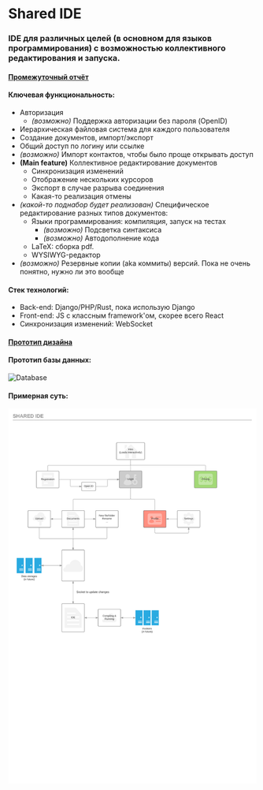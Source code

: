 # Shared IDE

### IDE для различных целей (в основном для языков программирования) с возможностью коллективного редактирования и запуска.


#### [Промежуточный отчёт](halfway_report.pdf)


#### Ключевая функциональность:

* Авторизация
    * *(возможно)* Поддержка авторизации без пароля (OpenID)
* Иерархическая файловая система для каждого пользователя 
* Создание документов, импорт/экспорт
* Общий доступ по логину или ссылке
* *(возможно)* Импорт контактов, чтобы было проще открывать доступ
* **(Main feature)** Коллективное редактирование документов
    * Синхронизация изменений
    * Отображение нескольких курсоров
    * Экспорт в случае разрыва соединения
    * Какая-то реализация отмены
* *(какой-то поднабор будет реализован)* Специфическое редактирование разных типов документов:
    * Языки программирования: компиляция, запуск на тестах
        * *(возможно)* Подсветка синтаксиса
        * *(возможно)* Автодополнение кода
    * LaTeX: сборка pdf.
    * WYSIWYG-редактор
* *(возможно)* Резервные копии (aka коммиты) версий. Пока не очень понятно, нужно ли это вообще


#### Стек технологий:

* Back-end: Django/PHP/Rust, пока использую Django
* Front-end: JS с классным framework'ом, скорее всего React
* Синхронизация изменений: WebSocket


#### [Прототип дизайна](design.md)


#### Прототип базы данных:

![Database](images/db.png)


#### Примерная суть:

![Map](images/map.png)
